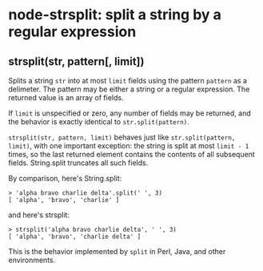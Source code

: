 # node-strsplit: split a string by a regular expression

## strsplit(str, pattern[, limit])

Splits a string `str` into at most `limit` fields using the pattern `pattern` as
a delimeter.  The pattern may be either a string or a regular expression.  The
returned value is an array of fields.

If `limit` is unspecified or zero, any number of fields may be returned, and the
behavior is exactly identical to `str.split(pattern)`.

`strsplit(str, pattern, limit)` behaves just like `str.split(pattern, limit)`,
with one important exception: the string is split at most `limit - 1` times,
so the last returned element contains the contents of all subsequent fields.
String.split truncates all such fields.

By comparison, here's String.split:

    > 'alpha bravo charlie delta'.split(' ', 3)
    [ 'alpha', 'bravo', 'charlie' ]

and here's strsplit:

    > strsplit('alpha bravo charlie delta', ' ', 3)
    [ 'alpha', 'bravo', 'charlie delta' ]

This is the behavior implemented by `split` in Perl, Java, and other
environments.
